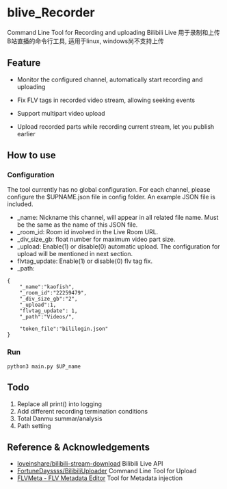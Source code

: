 # blive_Recorder 
Command Line Tool for Recording and uploading Bilibili Live
用于录制和上传B站直播的命令行工具, 适用于linux, windows尚不支持上传

## Feature
- Monitor the configured channel, automatically start recording and uploading 
- Fix FLV tags in recorded video stream, allowing seeking events

- Support multipart video upload
- Upload recorded parts while recording current stream, let you publish earlier

## How to use
### Configuration
The tool currently has no global configuration. For each channel, please configure the $UPNAME.json file in config folder. An example JSON file is included.

- _name: Nickname this channel, will appear in all related file name. Must be the same as the name of this JSON file.
- _room_id: Room id involved in the Live Room URL. 
- _div_size_gb: float number for maximum video part size.
- _upload: Enable(1) or disable(0) automatic upload. The configuration for upload will be mentioned in next section.
- flvtag_update: Enable(1) or disable(0) flv tag fix.
- _path: 


```
{
    "_name":"kaofish",
    "_room_id":"22259479",
    "_div_size_gb":"2",
    "_upload":1,
    "flvtag_update": 1,
    "_path":"Videos/",

    "token_file":"bililogin.json"
}

```

### Run
```
python3 main.py $UP_name
```

## Todo
1. Replace all print() into logging
2. Add different recording termination conditions
4. Total Danmu summar/analysis
5. Path setting

## Reference & Acknowledgements

- [loveinshare/bilibili-stream-download](https://github.com/loveinshare/bilibili-stream-download) Bilibili Live API
- [FortuneDayssss/BilibiliUploader](https://github.com/FortuneDayssss/BilibiliUploader) Command Line Tool for Upload
- [FLVMeta - FLV Metadata Editor](https://flvmeta.com/) Tool for Metadata injection
